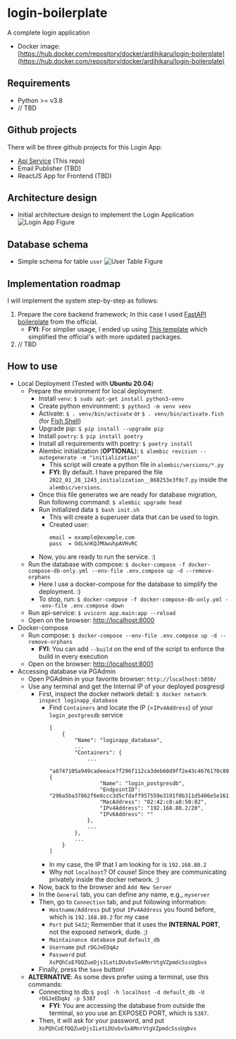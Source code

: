 # login-boilerplate
A complete login application
- Docker image: [https://hub.docker.com/repository/docker/ardihikaru/login-boilerplate](https://hub.docker.com/repository/docker/ardihikaru/login-boilerplate)

## Requirements
- Python >= v3.8
- // TBD

## Github projects
There will be three github projects for this Login App:
- [Api Service](https://github.com/ardihikaru/login-boilerplate) (This repo)
- Email Publisher (TBD)
- ReactJS App for Frontend (TBD)
    
## Architecture design
- Initial architecture design to implement the Login Application
![Login App Figure](https://lh3.googleusercontent.com/pw/AM-JKLVfcUagF7W-4ykKhFafkInqPZuUKhTlatnZpS6nPXG1Ll9pslJdAUtKTKMhMgOpFPTc63Y0pj8Tb5--zmMI9AQaRKiA5rrwT91_ADL99UvzPB4ch_iVwSyR9o2lLk3z4HyOqVl6qA1mY6oB7nOQCv9o=w1109-h948-no?authuser=0)

## Database schema
- Simple schema for table `user`
![User Table Figure](https://lh3.googleusercontent.com/pw/AM-JKLVswqnAT6iUSDh3vlzbZ-ukzvs1fxjxYuRT3IGkiTAqGU3Ayt4ntcHKzgtKoAKmI74hj5kiwiWTh2Mt88zXvXQ3tpEHHkqfydlLjS93LxY-RdS65Qt9fDDiG1q_WtBNVn-adztPemGiUd0KgHW7-BH8=w664-h544-no?authuser=0)

## Implementation roadmap
I will implement the system step-by-step as follows:
1. Prepare the core backend framework; In this case I used [FastAPI boilerplate](https://github.com/tiangolo/full-stack-fastapi-postgresql) 
    from the official.
    - **FYI**: For simplier usage, I ended up using [This template](https://github.com/rafsaf/minimal-fastapi-postgres-template) 
        which simplified the official's with more updated packages. 
2. // TBD

## How to use
- Local Deployment (Tested with **Ubuntu 20.04**)
    - Prepare the environment for local deployment:
        - Install `venv`: `$ sudo apt-get install python3-venv`
        - Create python environment: `$ python3 -m venv venv`
        - Activate: `$ . venv/bin/activate` or `$ . venv/bin/activate.fish` (for [Fish Shell](https://github.com/fish-shell/fish-shell))
        - Upgrade pip: `$ pip install --upgrade pip`
        - Install `poetry`: `$ pip install poetry`
        - Install all requirements with poetry: `$ poetry install`
        - Alembic initialization (**OPTIONAL**): `$ alembic revision --autogenerate -m "initialization"`
            - This script will create a python file in `alembic/versions/*.py`
            - **FYI**: By default. I have prepared the file `2022_01_28_1243_initialization__868253e3f0c7.py`
                inside the `alembic/versions`.
        - Once this file generates we are ready for database migration,
            Run following command: `$ alembic upgrade head`
        - Run initialized data `$ bash init.sh`
            - This will create a superuser data that can be used to login.
            - Created user: 
                ```
                email = example@example.com
                pass  = OdLknKQJMUwuhpAVHvRC 
                ```
        - Now, you are ready to run the service. :)
    - Run the database with compose: `$ docker-compose -f docker-compose-db-only.yml --env-file .env.compose up -d --remove-orphans`
        - Here I use a docker-compose for the database to simplify the deployment. :)
        - To stop, run: `$ docker-compose -f docker-compose-db-only.yml --env-file .env.compose down`
    - Run api-service: `$ uvicorn app.main:app --reload`
    - Open on the browser: [http://localhost:8000](http://localhost:8000)
- Docker-compose
    - Run compose: `$ docker-compose --env-file .env.compose up -d --remove-orphans`
        - **FYI**: You can add `--build` on the end of the script to enforce the build in every execution
    - Open on the browser: [http://localhost:8001](http://localhost:8001)
- Accessing database via PGAdmin
    - Open PGAdmin in your favorite browser: `http://localhost:5050/`
    - Use any terminal and get the Internal IP of your deployed posgresql
        - First, inspect the docker network detail: `$ docker network inspect loginapp_database`
            - Find `Containers` and locate the IP (=`IPv4Address`) of your `login_postgresdb` service
                ``` 
                [
                    {
                        "Name": "loginapp_database",
                        ...
                        "Containers": {
                            ...
                            "a8747105a949cadeeace7f296f112ca3deb60d9ff2e43c4676170c8957de16a9": {
                                "Name": "login_postgresdb",
                                "EndpointID": "296a5ba37862f6e8ccc3d5cfdaff957559e3191f0b311d5406e5e161bf950f02",
                                "MacAddress": "02:42:c0:a8:50:02",
                                "IPv4Address": "192.168.80.2/20",
                                "IPv6Address": ""
                            },
                            ...
                        },
                        ...
                    }
                ]
                ```
            - In my case, the IP that I am looking for is `192.168.80.2`
            - Why not `localhost`? Of couse! Since they are communicating privately inside the docker network. ;)
        - Now, back to the browser and `Add New Server`
        - In the `General` tab, you can define any name, e.g., `myserver`
        - Then, go to `Connection` tab, and put following information:
            - `Hostname/Address` put your `IPv4Address` you found before, which is `192.168.80.2` for my case
            - `Port` put `5432`; Remember that it uses the **INTERNAL PORT**, not the exposed network, dude. ;)
            - `Maintainance database` put `default_db`
            - `Username` put `rDGJeEDqAz`
            - `Password` put `XsPQhCoEfOQZueDjsILetLDUvbvSxAMnrVtgVZpmdcSssUgbvs`
        - Finally, press the `Save` button!
    - **ALTERNATIVE**: As some devs prefer using a terminal, use this commands: 
        - Connecting to db:`$ psql -h localhost -d default_db -U rDGJeEDqAz -p 5387`
            - **FYI**: You are accessing the database from outside the terminal, so you use an EXPOSED PORT,
                which is `5387`.
        - Then, it will ask for your password, and put `XsPQhCoEfOQZueDjsILetLDUvbvSxAMnrVtgVZpmdcSssUgbvs`
    